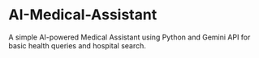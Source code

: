 # AI-Medical-Assistant
A simple AI-powered Medical Assistant using Python and Gemini API for basic health queries and hospital search.
